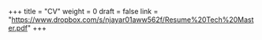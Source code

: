 +++ 
title = "CV" 
weight = 0 
draft = false 
link = "https://www.dropbox.com/s/njayar01aww562f/Resume%20Tech%20Master.pdf" 
+++

